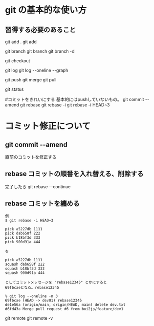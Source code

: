 # git の基本的な使い方

## 習得する必要のあること
git add . 
git add <filename>

git branch 
git branch <new branch name>
git branch -d <target branch> 

git checkout <branch name>

git log
git log --oneline --graph

git push
git merge
git pull

git status

#コミットをきれいにする 基本的にはpushしていないもの。
git commit --amend
git rebase
git rebase -i
git rebase -i HEAD~3

# コミット修正について
## git commit --amend 
直前のコミットを修正する

## rebase コミットの順番を入れ替える、削除する
完了したら git rebase --continue

## rebase コミットを纏める
```
例
$ git rebase -i HEAD~3

pick a5227db 1111
pick dab658f 222
pick b18bf3d 333
pick 900d91a 444

を

pick a5227db 1111
squash dab658f 222
squash b18bf3d 333
squash 900d91a 444

としてコミットメッセージを "rebase12345" とかにすると
69f6caeとなる。rebase12345

% git log --oneline -n 3
69f6cae (HEAD -> dev01) rebase12345
de1e56a (origin/main, origin/HEAD, main) delete dev.txt
d6fd43a Merge pull request #6 from bui2jp/feature/dev1

```



git remote
git remote -v
 

